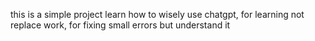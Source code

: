 this is a simple project learn how to wisely use chatgpt, for learning not replace work, for fixing small errors but understand it
